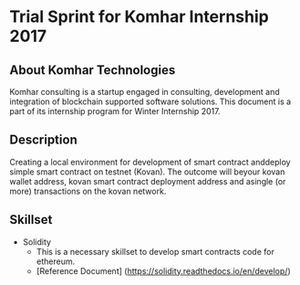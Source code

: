 #  Trial Sprint for Komhar Internship 2017
## About Komhar Technologies
Komhar consulting is a startup engaged in consulting, development and integration of
blockchain supported software solutions. This document is a part of its internship program for
Winter Internship 2017.
## Description
Creating​ ​a​ ​local environment​ ​for​ ​development​ ​of​ ​smart​ ​contract​ ​and​ ​deploy​ ​simple​ ​smart​ ​contract​ ​on
testnet​ ​(Kovan). The​ ​outcome​ ​will​ ​be​ ​your​ ​kovan​ ​wallet​ ​address,​ ​kovan​ ​smart​ ​contract​ ​deployment
address​ ​and​ ​a​ ​single​ ​(or​ ​more)​ ​transactions​ ​on​ ​the​ ​kovan​ ​network.
## Skillset
- Solidity
  - This is a necessary skillset to develop smart contracts code for ethereum.
  - [Reference Document] (https://solidity.readthedocs.io/en/develop/)
